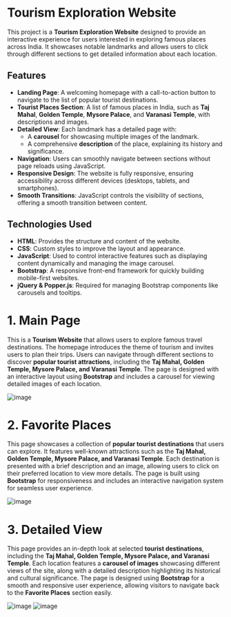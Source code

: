 # Tourism Exploration Website

This project is a **Tourism Exploration Website** designed to provide an interactive experience for users interested in exploring famous places across India. It showcases notable landmarks and allows users to click through different sections to get detailed information about each location.

## Features

- **Landing Page**: A welcoming homepage with a call-to-action button to navigate to the list of popular tourist destinations.
- **Tourist Places Section**: A list of famous places in India, such as **Taj Mahal**, **Golden Temple**, **Mysore Palace**, and **Varanasi Temple**, with descriptions and images.
- **Detailed View**: Each landmark has a detailed page with:
  - A **carousel** for showcasing multiple images of the landmark.
  - A comprehensive **description** of the place, explaining its history and significance.
- **Navigation**: Users can smoothly navigate between sections without page reloads using JavaScript.
- **Responsive Design**: The website is fully responsive, ensuring accessibility across different devices (desktops, tablets, and smartphones).
- **Smooth Transitions**: JavaScript controls the visibility of sections, offering a smooth transition between content.

## Technologies Used

- **HTML**: Provides the structure and content of the website.
- **CSS**: Custom styles to improve the layout and appearance.
- **JavaScript**: Used to control interactive features such as displaying content dynamically and managing the image carousel.
- **Bootstrap**: A responsive front-end framework for quickly building mobile-first websites.
- **jQuery & Popper.js**: Required for managing Bootstrap components like carousels and tooltips.

# 1. Main Page  

This is a **Tourism Website** that allows users to explore famous travel destinations. The homepage introduces the theme of tourism and invites users to plan their trips. Users can navigate through different sections to discover **popular tourist attractions**, including the **Taj Mahal, Golden Temple, Mysore Palace, and Varanasi Temple**. The page is designed with an interactive layout using **Bootstrap** and includes a carousel for viewing detailed images of each location.

![image](https://github.com/user-attachments/assets/0d996cdf-c723-4d01-8b45-b5c1a825c37d)



# 2. Favorite Places 

This page showcases a collection of **popular tourist destinations** that users can explore. It features well-known attractions such as the **Taj Mahal, Golden Temple, Mysore Palace, and Varanasi Temple**. Each destination is presented with a brief description and an image, allowing users to click on their preferred location to view more details. The page is built using **Bootstrap** for responsiveness and includes an interactive navigation system for seamless user experience.


![image](https://github.com/user-attachments/assets/0a14e492-2aa0-4805-9498-145ec8bbd306)


# 3. Detailed View

This page provides an in-depth look at selected **tourist destinations**, including the **Taj Mahal, Golden Temple, Mysore Palace, and Varanasi Temple**. Each location features a **carousel of images** showcasing different views of the site, along with a detailed description highlighting its historical and cultural significance. The page is designed using **Bootstrap** for a smooth and responsive user experience, allowing visitors to navigate back to the **Favorite Places** section easily.

![image](https://github.com/user-attachments/assets/fa925859-f51c-4f5d-80a4-6cd4f15a0cd0)   ![image](https://github.com/user-attachments/assets/be4fc8e9-0232-4a8c-b1f4-f2ddb57b9e95)





